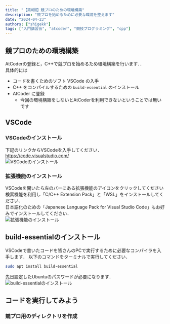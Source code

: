 ```yaml
---
title: "【第0回】競プロのための環境構築"
description: "競プロを始めるために必要な環境を整えます"
date: "2024-04-23"
authors: ["shigekk"]
tags: ["入門講習会", "atcoder", "競技プログラミング", "cpp"]
---
```


## 競プロのための環境構築

AtCoderの登録と，C++で競プロを始めるため環境構築を行います．．  
具体的には  

- コードを書くためのソフト VSCode の入手
- C++ をコンパイルするための `build-essential` のインストール  
- AtCoder に登録
  - 今回の環境構築をしないとAtCoderを利用できないということでは無いです

## VSCode

### VSCodeのインストール

下記のリンクからVSCodeを入手してください．  
<https://code.visualstudio.com/>  
![VSCodeのインストール](/images/blog/2024-intro-course-0/vscode.png)  

### 拡張機能のインストール

VSCodeを開いたら左のバーにある拡張機能のアイコンをクリックしてください  
検索機能を利用し「C/C++ Extension Pack」と「WSL」をインストールしてください．  
日本語化のための「Japanese Language Pack for Visual Studio Code」もお好みでインストールしてください．  
![拡張機能のインストール](/images/blog/2024-intro-course-0/vscodeextensions.png)  

## build-essentialのインストール

VSCodeで書いたコードを皆さんのPCで実行するために必要なコンパイラを入手します．
以下のコマンドをターミナルで実行してください．

```bash
sudo apt install build-essential
```

先日設定したUbuntuのパスワードが必要になります．  
![build-essentialのインストール](/images/blog/2024-intro-course-0/build-essential.png)

## コードを実行してみよう

### 競プロ用のディレクトリを作成
